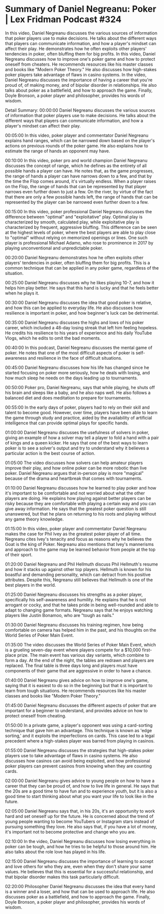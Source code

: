 # Summary of Daniel Negreanu: Poker | Lex Fridman Podcast #324

In this video, Daniel Negreanu discusses the various sources of information that poker players use to make decisions. He talks about the different ways that players can communicate information, and how a player's mindset can affect their play. He demonstrates how he often exploits other players' tendencies in poker, often bluffing them for big profits.
In this video, Daniel Negreanu discusses how to improve one's poker game and how to protect oneself from cheaters. He recommends resources like his master classes and books like "Modern Poker Theory." He also discusses how high-stakes poker players take advantage of flaws in casino systems.
In the video, Daniel Negreanu discusses the importance of having a career that you're proud of, of making money, and of bipolar disorder in relationships. He also talks about poker as a battlefield, and how to approach the game. Finally, Doyle Bronson, a poker player and philosopher, provides his words of wisdom.

Detail Summary: 
00:00:00
Daniel Negreanu discusses the various sources of information that poker players use to make decisions. He talks about the different ways that players can communicate information, and how a player's mindset can affect their play.

00:05:00
In this video, poker player and commentator Daniel Negreanu explains hand ranges, which can be narrowed down based on the player's actions on previous rounds of the poker game. He also explains how to estimate the range of hands an opponent may have.

00:10:00
In this video, poker pro and world champion Daniel Negreanu discusses the concept of range, which he defines as the entirety of all possible hands a player can have. He notes that, as the game progresses, the range of hands a player can have narrows down to a few, and that by the time the Flop comes around, it's virtually endless. When a player raises on the Flop, the range of hands that can be represented by that player narrows even further down to just a few. On the river, by virtue of the fact that there are only a few possible hands left, the range of hands that can be represented by the player can be narrowed even further down to a few.

00:15:00
In this video, poker professional Daniel Negreanu discusses the difference between "optimal" and "exploitative" play. Optimal play is characterized by smooth, calculated play, while exploitative play is characterized by frequent, aggressive bluffing. This difference can be seen at the highest levels of poker, where the best players are able to play close to "optimal" without relying on memorized openings or lines. One such player is professional Michael Adamo, who rose to prominence in 2017 by playing unconventional and unpredictable poker.

00:20:00
Daniel Negreanu demonstrates how he often exploits other players' tendencies in poker, often bluffing them for big profits. This is a common technique that can be applied in any poker game, regardless of the situation.

00:25:00
Daniel Negreanu discusses why he likes playing 10-7, and how it helps him play better. He says that this hand is lucky and that he feels better when he plays it.

00:30:00
Daniel Negreanu discusses the idea that good poker is relative, and how this can be applied to everyday life. He also discusses how resilience is important in poker, and how beginner's luck can be detrimental.

00:35:00
Daniel Negreanu discusses the highs and lows of his poker career, which included a 48-day losing streak that left him feeling hopeless. He credits his resilience to his years of experience and his daily YouTube Vlogs, which he edits to omit the bad moments.

00:40:00
In this podcast, Daniel Negreanu discusses the mental game of poker. He notes that one of the most difficult aspects of poker is self-awareness and resilience in the face of difficult situations.

00:45:00
Daniel Negreanu discusses how his life has changed since he started focusing on poker more seriously, how he deals with losing, and how much sleep he needs on the days leading up to tournaments.

00:50:00
Poker pro, Daniel Negreanu, says that while playing, he shuts off his brain and sleeps like a baby, and he also naps well. He also follows a balanced diet and does meditation to prepare for tournaments.

00:55:00
In the early days of poker, players had to rely on their skill and talent to become good. However, over time, players have been able to learn the game through study and practice, aided by the availability of artificial intelligence that can provide optimal plays for specific hands.

01:00:00
Daniel Negreanu discusses the usefulness of solvers in poker, giving an example of how a solver may tell a player to fold a hand with a pair of kings and a queen kicker. He says that one of the best ways to learn poker is to see a solver's output and try to understand why it believes a particular action is the best course of action.

01:05:00
The video discusses how solvers can help amateur players improve their play, and how online poker can be more robotic than live poker. Daniel Negreanu argues that in-person play is more "magical" because of the drama and heartbreak that comes with tournaments.

01:10:00
Daniel Negreanu discusses how he learned to play poker and how it's important to be comfortable and not worried about what the other players are doing. He explains how playing against better players can be risky because they are comfortable with playing a certain way and you can give away information. He says that the greatest poker question is still unanswered, but that he plans on returning to his roots and playing without any game theory knowledge.

01:15:00
In this video, poker player and commentator Daniel Negreanu makes the case for Phil Ivey as the greatest poker player of all time. Negreanu cites Ivey's tenacity and focus as reasons why he believes the Goat is the king of Poker. Negreanu also mentions that Ivey's mannerisms and approach to the game may be learned behavior from people at the top of their sport.

01:20:00
Daniel Negreanu and Phil Hellmuth discuss Phil Hellmuth's resume and how it stacks up against other top players. Hellmuth is known for his boastful and demanding personality, which can detract from his positive attributes. Despite this, Negreanu still believes that Hellmuth is one of the best players in the world.

01:25:00
Daniel Negreanu discusses his strengths as a poker player, specifically his self-awareness and humility. He explains that he is not arrogant or cocky, and that he takes pride in being well-rounded and able to adapt to changing game formats. Negreanu says that he enjoys watching players like Justin Bonamoo, who are "tough as nails."

01:30:00
Daniel Negreanu discusses his training regimen, how being comfortable on camera has helped him in the past, and his thoughts on the World Series of Poker Main Event.

01:35:00
The video discusses the World Series of Poker Main Event, which is a grueling seven-day event where players compete for a $10,000 first-place prize. The main event has various day variants, which combine to form a day. At the end of the night, the tables are redrawn and players are replaced. The final table is three days long and players must have components of their game that are aggressive in order to have a chance.

01:40:00
Daniel Negreanu gives advice on how to improve one's game, saying that it is easiest to do so in the beginning but that it is important to learn from tough situations. He recommends resources like his master classes and books like "Modern Poker Theory."

01:45:00
Daniel Negreanu discusses the different aspects of poker that are important for a beginner to understand, and provides advice on how to protect oneself from cheating.

01:50:00
In a private game, a player's opponent was using a card-sorting technique that gave him an advantage. This technique is known as 'edge sorting,' and it exploits the imperfections on cards. This case led to a legal precedent where a high-stakes player was barred from playing in casinos.

01:55:00
Daniel Negreanu discusses the strategies that high-stakes poker players use to take advantage of flaws in casino systems. He also discusses how casinos can avoid being exploited, and how professional poker players can prevent casinos from knowing when they are counting cards.

02:00:00
Daniel Negreanu gives advice to young people on how to have a career that they can be proud of, and how to live life in general. He says that the 20s are a good time to have fun and to experience youth, but it is also a good time to start thinking about what you want your life to look like in the future.

02:05:00
Daniel Negreanu says that, in his 20s, it's an opportunity to work hard and set oneself up for the future. He is concerned about the trend of young people wanting to become YouTubers or Instagram stars instead of pursuing something they love. He also says that, if you have a lot of money, it's important not to become protective and change who you are.

02:10:00
In the video, Daniel Negreanu discusses how losing everything in poker can be tough, and how he tries to be helpful to those around him. He also talks about the role love has played in his life.

02:15:00
Daniel Negreanu discusses the importance of learning to accept and love others for who they are, even when they don't share your same values. He believes that this is essential for a successful relationship, and that bipolar disorder makes this task particularly difficult.

02:20:00
Philosopher Daniel Negreanu discusses the idea that every hand is a winner and a loser, and how that can be used to approach life. He also discusses poker as a battlefield, and how to approach the game. Finally, Doyle Bronson, a poker player and philosopher, provides his words of wisdom.

